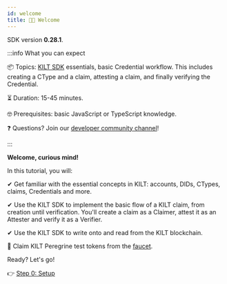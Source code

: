 ```yaml
---
id: welcome
title: 👋🏻 Welcome
---
```


<!-- When updating this version also update 02_setup.md! -->
SDK version **0.28.1**.

:::info What you can expect

📦 Topics: <a href="https://github.com/KILTprotocol/sdk-js">KILT SDK</a> essentials, basic Credential workflow.
This includes creating a CType and a claim, attesting a claim, and finally verifying the Credential.

⏳ Duration: 15-45 minutes.

🤓 Prerequisites: basic JavaScript or TypeScript knowledge.

❓ Questions? Join our <a href="https://discord.gg/hX4pc8rdHS">developer community channel</a>!

:::

**Welcome, curious mind!**

In this tutorial, you will:

✔ Get familiar with the essential concepts in KILT: accounts, DIDs, CTypes, claims, Credentials and more.

✔ Use the KILT SDK to implement the basic flow of a KILT claim, from creation until verification.
You'll create a claim as a <span className="label-role claimer">Claimer</span>, attest it as an <span className="label-role attester">Attester</span> and verify it as a <span className="label-role verifier">Verifier</span>.

✔ Use the KILT SDK to write onto and read from the KILT blockchain.

🚀 Claim KILT Peregrine test tokens from the [faucet](https://faucet.peregrine.kilt.io).

Ready? Let's go!

👉 [Step 0: Setup](./02_setup.md)
